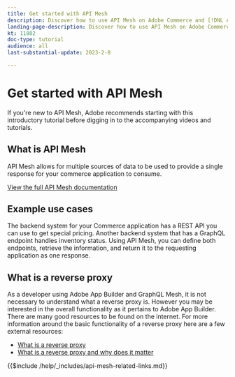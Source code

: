 ```yaml
---
title: Get started with API Mesh
description: Discover how to use API Mesh on Adobe Commerce and [!DNL Adobe App Builder]. Learn about installing Adobe Developer, working with projects, creating a graphql reverse proxy and much more.
landing-page-description: Discover how to use API Mesh on Adobe Commerce and [!DNL Adobe App Builder]. Learn about installing Adobe IO, working with projects, creating a graphql reverse proxy and much more.
kt: 11802
doc-type: tutorial
audience: all
last-substantial-update: 2023-2-8

---
```

# Get started with API Mesh

If you're new to API Mesh, Adobe recommends starting with this introductory tutorial before digging in to the accompanying videos and tutorials.

## What is API Mesh

API Mesh allows for multiple sources of data to be used to provide a single response for your commerce application to consume. 

[View the full API Mesh documentation](https://developer.adobe.com/graphql-mesh-gateway/gateway/overview/)

## Example use cases

The backend system for your Commerce application has a REST API you can use to get special pricing. Another backend system that has a GraphQL endpoint handles inventory status. Using API Mesh, you can define both endpoints, retrieve the information, and return it to the requesting application as one response.

## What is a reverse proxy

As a developer using Adobe App Builder and GraphQL Mesh, it is not necessary to understand what a reverse proxy is. However you may be interested in the overall functionality as it pertains to Adobe App Builder. There are many good resources to be found on the internet.
For more information around the basic functionality of a reverse proxy here are a few external resources:

* [What is a reverse proxy](https://www.imperva.com/learn/performance/reverse-proxy/)
* [What is a reverse proxy and why does it matter](https://blog.hubspot.com/website/reverse-proxy)

{{$include /help/_includes/api-mesh-related-links.md}}
